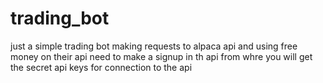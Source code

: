 # trading_bot

just a simple trading bot making requests to alpaca api and using free money on their api
need to make a signup in th api from whre you will get the secret api keys for connection to the api
